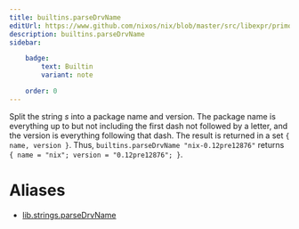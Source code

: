 ```yaml
---
title: builtins.parseDrvName
editUrl: https://www.github.com/nixos/nix/blob/master/src/libexpr/primops.cc
description: builtins.parseDrvName
sidebar:

    badge:
        text: Builtin
        variant: note

    order: 0
---
```


Split the string *s* into a package name and version. The package
name is everything up to but not including the first dash not followed
by a letter, and the version is everything following that dash. The
result is returned in a set `{ name, version }`. Thus,
`builtins.parseDrvName "nix-0.12pre12876"` returns `{ name =
"nix"; version = "0.12pre12876"; }`.


# Aliases

- [lib.strings.parseDrvName](/nix-doc-comments/reference/lib/strings/lib-strings-parsedrvname)


